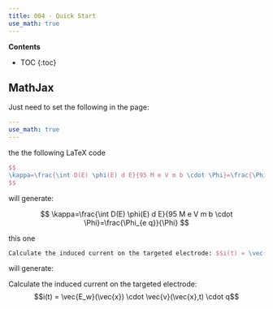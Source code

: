 ```yaml
---
title: 004 - Quick Start 
use_math: true 
---
```


**Contents**
* TOC
{:toc}


## MathJax 

Just need to set the following in the page: 

```yaml
---
use_math: true 
---
```

the the following LaTeX code

```tex
$$
\kappa=\frac{\int D(E) \phi(E) d E}{95 M e V m b \cdot \Phi}=\frac{\Phi_{e q}}{\Phi}
$$
```
will generate: 

$$
\kappa=\frac{\int D(E) \phi(E) d E}{95 M e V m b \cdot \Phi}=\frac{\Phi_{e q}}{\Phi}
$$

this one

```tex
Calculate the induced current on the targeted electrode: $$i(t) = \vec{E_w}(\vec{x}) \cdot \vec{v}(\vec{x},t) \cdot q$$
```
will generate:

Calculate the induced current on the targeted electrode: $$i(t) = \vec{E_w}(\vec{x}) \cdot \vec{v}(\vec{x},t) \cdot q$$
